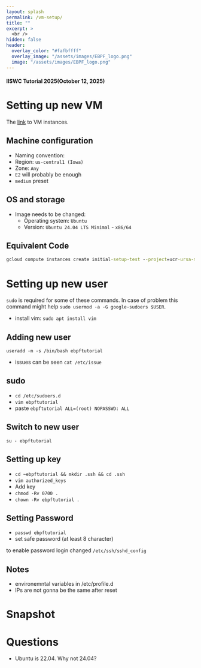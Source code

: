 ```yaml
---
layout: splash
permalink: /vm-setup/
title: ""
excerpt: >
  <br /> 
hidden: false
header:
  overlay_color: "#fafbffff"
  overlay_image: "/assets/images/EBPF_logo.png"
  image: "/assets/images/EBPF_logo.png"
---
```

#### IISWC Tutorial 2025(October 12, 2025)
# Setting up new VM
The [link](https://console.cloud.google.com/compute/instances?cloudshell=false&project=ucr-ursa-major-socal-lab) to VM instances.

## Machine configuration

- Naming convention:
- Region: `us-central1 (Iowa)`
- Zone: `Any`
- `E2` will probably be enough
- `medium` preset

## OS and storage

- Image needs to be changed:
  - Operating system: `Ubuntu`
  - Version: `Ubuntu 24.04 LTS Minimal` - `x86/64`

## Equivalent Code
```cmd
gcloud compute instances create initial-setup-test --project=ucr-ursa-major-socal-lab --zone=us-central1-a --machine-type=e2-medium --network-interface=network-tier=PREMIUM,stack-type=IPV4_ONLY,subnet=default --metadata=enable-osconfig=TRUE --maintenance-policy=MIGRATE --provisioning-model=STANDARD --service-account=351843763492-compute@developer.gserviceaccount.com --scopes=https://www.googleapis.com/auth/devstorage.read_only,https://www.googleapis.com/auth/logging.write,https://www.googleapis.com/auth/monitoring.write,https://www.googleapis.com/auth/service.management.readonly,https://www.googleapis.com/auth/servicecontrol,https://www.googleapis.com/auth/trace.append --create-disk=auto-delete=yes,boot=yes,device-name=initial-setup-test,disk-resource-policy=projects/ucr-ursa-major-socal-lab/regions/us-central1/resourcePolicies/default-schedule-1,image=projects/ubuntu-os-cloud/global/images/ubuntu-minimal-2404-noble-amd64-v20250828,mode=rw,size=10,type=pd-balanced --no-shielded-secure-boot --shielded-vtpm --shielded-integrity-monitoring --labels=goog-ops-agent-policy=v2-x86-template-1-4-0,goog-ec-src=vm_add-gcloud --reservation-affinity=any && printf 'agentsRule:\n  packageState: installed\n  version: latest\ninstanceFilter:\n  inclusionLabels:\n  - labels:\n      goog-ops-agent-policy: v2-x86-template-1-4-0\n' > config.yaml && gcloud compute instances ops-agents policies create goog-ops-agent-v2-x86-template-1-4-0-us-central1-a --project=ucr-ursa-major-socal-lab --zone=us-central1-a --file=config.yaml
```

# Setting up new user

`sudo` is required for some of these commands. In case of problem this command might help `sudo usermod -a -G google-sudoers $USER`.

- install vim: `sudo apt install vim`

## Adding new user
`useradd -m -s /bin/bash ebpftutorial`

- issues can be seen `cat /etc/issue`

## sudo

- `cd /etc/sudoers.d`
- `vim ebpftutorial`
- paste `ebpftutorial ALL=(root) NOPASSWD: ALL`

## Switch to new user
`su - ebpftutorial`

## Setting up key
- `cd ~ebpftutorial && mkdir .ssh && cd .ssh`
- `vim authorized_keys`
- Add key
- `chmod -Rv 0700 .`
- `chown -Rv ebpftutorial .`

## Setting Password
- `passwd ebpftutorial`
- set safe password (at least 8 character)

to enable password login changed `/etc/ssh/sshd_config`

## Notes
- environemntal variables in /etc/profile.d
- IPs are not gonna be the same after reset

# Snapshot

# Questions

- Ubuntu is 22.04. Why not 24.04?
